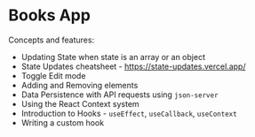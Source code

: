 # Books App

Concepts and features:

-   Updating State when state is an array or an object
-   State Updates cheatsheet - https://state-updates.vercel.app/
-   Toggle Edit mode
-   Adding and Removing elements
-   Data Persistence with API requests using `json-server`
-   Using the React Context system
-   Introduction to Hooks - `useEffect`, `useCallback`, `useContext`
-   Writing a custom hook
